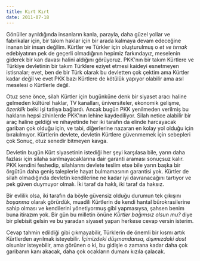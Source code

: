 ```yaml
---
title: Kırt Kırt
date: 2011-07-18
---
```


Gönüller ayrıldığında insanların kanla, parayla, daha güzel yollar ve
fabrikalar için, bir takım haklar için bir arada kalmaya devam edeceğine
inanan bir insan değilim. Kürtler ve Türkler için oluşturulmuş o *et ve
tırnak* edebiyatının pek de geçerli olmadığının hepimiz farkındayız,
meselenin giderek bir kan davası halini aldığını görüyoruz. PKK'nın bir
takım Kürtlere ve Türkiye devletinin bir takım Türklere eziyet etmesi
kaideyi esnetmeyen istisnalar; evet, ben de bir Türk olarak bu devletten
çok çektim ama Kürtler kadar değil ve evet PKK bazı Kürtlere de kötülük
yapıyor olabilir ama asıl meselesi o Kürtlerle değil.

Otuz sene önce, silah Kürtler için bugünküne denk bir siyaset aracı
haline gelmeden kültürel haklar, TV kanalları, üniversiteler, ekonomik
gelişme, *özerklik* belki işi tatlıya bağlardı. Ancak bugün PKK
yenilmeden verilmiş bu hakların hepsi zihinlerde PKK'nın lehine
kaydediliyor. Silah netice alabilir bir araç haline geldiği ve
nihayetinde her iki tarafın da elinde harcayacak gariban çok olduğu
için, ve tabi, diğerlerine nazaran en kolay yol olduğu için
bırakılmıyor. Kürtlerin devlete, devletin Kürtlere güvenmemek için
sebepleri çok Sonuç, otuz senedir bitmeyen kavga.

Devletin bugün Kürt siyasetinin istediği her şeyi karşılasa bile, yarın
daha fazlası için silaha sarılmayacaklarına dair garanti araması
sonuçsuz kalır. PKK kendini feshedip, silahlarını devlete teslim etse
bile yarın başka bir örgütün daha geniş taleplerle hayat bulmamasının
garantisi yok. Kürtler de silah olmadığında devletin kendilerine ne
kadar iyi davranacağını tartıyor ve pek güven duymuyor olmalı. İki taraf
da haklı, iki taraf da haksız.

Bir evlilik olsa, iki tarafın da böyle güvensiz olduğu durumun tek
çıkışını *boşanma* olarak görürdük, muadili Kürtlerin de kendi hantal
bürokrasilerine sahip olması ve kendilerini yönetiyormuş gibi
yapmasıysa, şahsen benim buna itirazım yok. Bir gün bu milletin önüne
*Kürtler bağımsız olsun mu?* diye bir plebisit gelsin ve bu yaradan
siyaset yapan herkese cevap versin isterim.

Cevap tahmin edildiği gibi çıkmayabilir, Türklerin de önemli bir kısmı
artık Kürtlerden ayrılmak isteyebilir. *İçimizdeki düşmandansa,
dışımızdaki dost* olsunlar isteyebilir, ama görünen o ki, bu gidişle o
zamana kadar daha çok garibanın kanı akacak, daha çok ocakların dumanı
kızıla çalacak.

